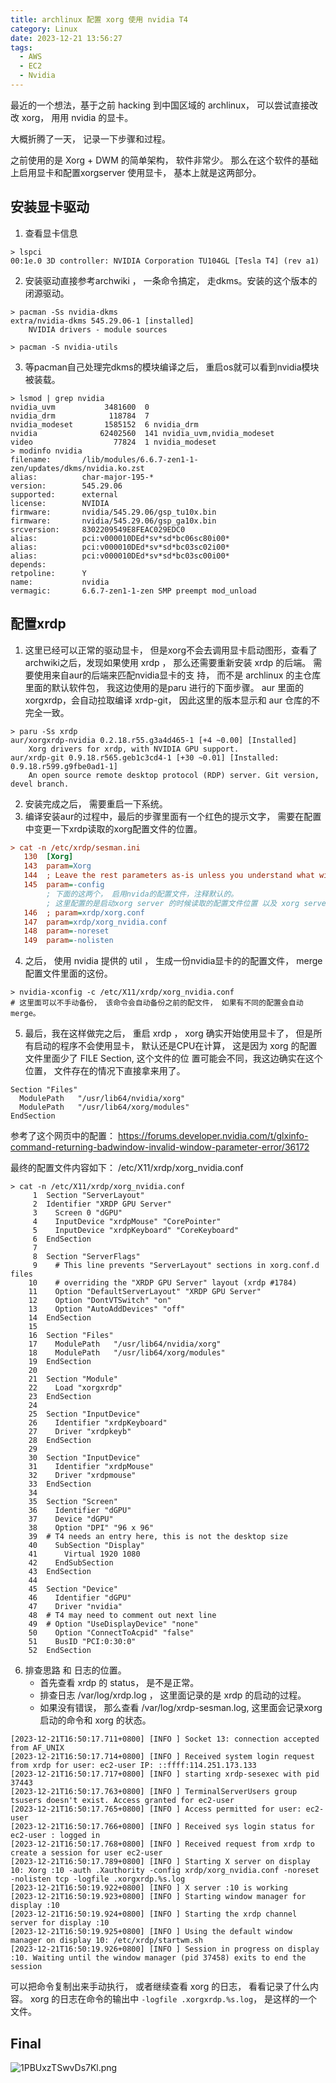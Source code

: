 ```yaml
---
title: archlinux 配置 xorg 使用 nvidia T4
category: Linux
date: 2023-12-21 13:56:27
tags:
  - AWS
  - EC2
  - Nvidia
---
```


最近的一个想法，基于之前 hacking 到中国区域的 archlinux， 可以尝试直接改改 xorg， 用用 nvidia 的显卡。

大概折腾了一天， 记录一下步骤和过程。

之前使用的是 Xorg + DWM 的简单架构， 软件非常少。
那么在这个软件的基础上启用显卡和配置xorgserver 使用显卡， 基本上就是这两部分。

## 安装显卡驱动
1. 查看显卡信息
```shell
> lspci
00:1e.0 3D controller: NVIDIA Corporation TU104GL [Tesla T4] (rev a1)
```
2. 安装驱动直接参考archwiki ， 一条命令搞定， 走dkms。安装的这个版本的闭源驱动。
```shell
> pacman -Ss nvidia-dkms
extra/nvidia-dkms 545.29.06-1 [installed]
    NVIDIA drivers - module sources

> pacman -S nvidia-utils
```
3. 等pacman自己处理完dkms的模块编译之后， 重启os就可以看到nvidia模块被装载。
```shell
> lsmod | grep nvidia
nvidia_uvm           3481600  0
nvidia_drm            118784  7
nvidia_modeset       1585152  6 nvidia_drm
nvidia              62402560  141 nvidia_uvm,nvidia_modeset
video                  77824  1 nvidia_modeset
> modinfo nvidia
filename:       /lib/modules/6.6.7-zen1-1-zen/updates/dkms/nvidia.ko.zst
alias:          char-major-195-*
version:        545.29.06
supported:      external
license:        NVIDIA
firmware:       nvidia/545.29.06/gsp_tu10x.bin
firmware:       nvidia/545.29.06/gsp_ga10x.bin
srcversion:     8302209549E8FEAC029EDC0
alias:          pci:v000010DEd*sv*sd*bc06sc80i00*
alias:          pci:v000010DEd*sv*sd*bc03sc02i00*
alias:          pci:v000010DEd*sv*sd*bc03sc00i00*
depends:
retpoline:      Y
name:           nvidia
vermagic:       6.6.7-zen1-1-zen SMP preempt mod_unload
```
## 配置xrdp
1. 这里已经可以正常的驱动显卡， 但是xorg不会去调用显卡启动图形，查看了archwiki之后，发现如果使用 xrdp ， 那么还需要重新安装 xrdp 的后端。 需要使用来自aur的后端来匹配nvidia显卡的支
持， 而不是 archlinux 的主仓库里面的默认软件包， 我这边使用的是paru 进行的下面步骤。
    aur 里面的 xorgxrdp，会自动拉取编译 xrdp-git， 因此这里的版本显示和 aur 仓库的不完全一致。
```shell
> paru -Ss xrdp
aur/xorgxrdp-nvidia 0.2.18.r55.g3a4d465-1 [+4 ~0.00] [Installed]
    Xorg drivers for xrdp, with NVIDIA GPU support.
aur/xrdp-git 0.9.18.r565.geb1c3cd4-1 [+30 ~0.01] [Installed: 0.9.18.r599.g9fbe0ad1-1]
    An open source remote desktop protocol (RDP) server. Git version, devel branch.
```
2. 安装完成之后， 需要重启一下系统。
3. 编译安装aur的过程中，最后的步骤里面有一个红色的提示文字， 需要在配置中变更一下xrdp读取的xorg配置文件的位置。
```ini
> cat -n /etc/xrdp/sesman.ini
   130  [Xorg]
   143  param=Xorg
   144  ; Leave the rest parameters as-is unless you understand what will happen.
   145  param=-config
        ; 下面的这两个， 启用nvida的配置文件，注释默认的。
        ; 这里配置的是启动xorg server 的时候读取的配置文件位置 以及 xorg server 的参数。
   146  ; param=xrdp/xorg.conf
   147  param=xrdp/xorg_nvidia.conf
   148  param=-noreset
   149  param=-nolisten
```
4. 之后， 使用 nvidia 提供的 util ， 生成一份nvidia显卡的的配置文件， merge 配置文件里面的这份。
```shell
> nvidia-xconfig -c /etc/X11/xrdp/xorg_nvidia.conf
# 这里面可以不手动备份， 该命令会自动备份之前的配文件， 如果有不同的配置会自动merge。
```
5. 最后，我在这样做完之后， 重启 xrdp ， xorg 确实开始使用显卡了， 但是所有启动的程序不会使用显卡， 默认还是CPU在计算， 这是因为 xorg 的配置文件里面少了 FILE Section, 这个文件的位
置可能会不同，我这边确实在这个位置， 文件存在的情况下直接拿来用了。
```shell
Section "Files"
  ModulePath   "/usr/lib64/nvidia/xorg"
  ModulePath   "/usr/lib64/xorg/modules"
EndSection
```
参考了这个网页中的配置：
  https://forums.developer.nvidia.com/t/glxinfo-command-returning-badwindow-invalid-window-parameter-error/36172

最终的配置文件内容如下：
/etc/X11/xrdp/xorg_nvidia.conf
```shell
> cat -n /etc/X11/xrdp/xorg_nvidia.conf
     1  Section "ServerLayout"
     2  Identifier "XRDP GPU Server"
     3    Screen 0 "dGPU"
     4    InputDevice "xrdpMouse" "CorePointer"
     5    InputDevice "xrdpKeyboard" "CoreKeyboard"
     6  EndSection
     7
     8  Section "ServerFlags"
     9    # This line prevents "ServerLayout" sections in xorg.conf.d files
    10    # overriding the "XRDP GPU Server" layout (xrdp #1784)
    11    Option "DefaultServerLayout" "XRDP GPU Server"
    12    Option "DontVTSwitch" "on"
    13    Option "AutoAddDevices" "off"
    14  EndSection
    15
    16  Section "Files"
    17    ModulePath   "/usr/lib64/nvidia/xorg"
    18    ModulePath   "/usr/lib64/xorg/modules"
    19  EndSection
    20
    21  Section "Module"
    22    Load "xorgxrdp"
    23  EndSection
    24
    25  Section "InputDevice"
    26    Identifier "xrdpKeyboard"
    27    Driver "xrdpkeyb"
    28  EndSection
    29
    30  Section "InputDevice"
    31    Identifier "xrdpMouse"
    32    Driver "xrdpmouse"
    33  EndSection
    34
    35  Section "Screen"
    36    Identifier "dGPU"
    37    Device "dGPU"
    38    Option "DPI" "96 x 96"
    39  # T4 needs an entry here, this is not the desktop size
    40    SubSection "Display"
    41      Virtual 1920 1080
    42    EndSubSection
    43  EndSection
    44
    45  Section "Device"
    46    Identifier "dGPU"
    47    Driver "nvidia"
    48  # T4 may need to comment out next line
    49  # Option "UseDisplayDevice" "none"
    50    Option "ConnectToAcpid" "false"
    51    BusID "PCI:0:30:0"
    52  EndSection
```

6. 排查思路 和 日志的位置。
    - 首先查看 xrdp 的 status， 是不是正常。
    - 排查日志 /var/log/xrdp.log ， 这里面记录的是 xrdp 的启动的过程。
    - 如果没有错误， 那么查看 /var/log/xrdp-sesman.log, 这里面会记录xorg启动的命令和 xorg 的状态。
```shell
[2023-12-21T16:50:17.711+0800] [INFO ] Socket 13: connection accepted from AF_UNIX
[2023-12-21T16:50:17.714+0800] [INFO ] Received system login request from xrdp for user: ec2-user IP: ::ffff:114.251.173.133
[2023-12-21T16:50:17.717+0800] [INFO ] starting xrdp-sesexec with pid 37443
[2023-12-21T16:50:17.763+0800] [INFO ] TerminalServerUsers group tsusers doesn't exist. Access granted for ec2-user
[2023-12-21T16:50:17.765+0800] [INFO ] Access permitted for user: ec2-user
[2023-12-21T16:50:17.766+0800] [INFO ] Received sys login status for ec2-user : logged in
[2023-12-21T16:50:17.768+0800] [INFO ] Received request from xrdp to create a session for user ec2-user
[2023-12-21T16:50:17.789+0800] [INFO ] Starting X server on display 10: Xorg :10 -auth .Xauthority -config xrdp/xorg_nvidia.conf -noreset -nolisten tcp -logfile .xorgxrdp.%s.log
[2023-12-21T16:50:19.922+0800] [INFO ] X server :10 is working
[2023-12-21T16:50:19.923+0800] [INFO ] Starting window manager for display :10
[2023-12-21T16:50:19.924+0800] [INFO ] Starting the xrdp channel server for display :10
[2023-12-21T16:50:19.925+0800] [INFO ] Using the default window manager on display 10: /etc/xrdp/startwm.sh
[2023-12-21T16:50:19.926+0800] [INFO ] Session in progress on display :10. Waiting until the window manager (pid 37458) exits to end the session
```

可以把命令复制出来手动执行， 或者继续查看 xorg 的日志， 看看记录了什么内容。
xorg 的日志在命令的输出中 `-logfile .xorgxrdp.%s.log`， 是这样的一个文件。
## Final

![1PBUxzTSwvDs7Kl.png](https://s2.loli.net/2023/12/24/oCjSO7ab1FsZBd9.png)